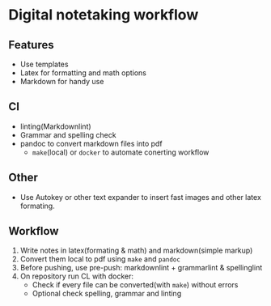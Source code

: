 # Digital notetaking workflow

## Features

* Use templates
* Latex for formatting and math options
* Markdown for handy use

## CI

* linting(Markdownlint)
* Grammar and spelling check
* pandoc to convert markdown files into pdf
	* `make`(local) or `docker` to automate conerting workflow

## Other

* Use Autokey or other text expander to insert fast images and other latex formating.

## Workflow

1. Write notes in latex(formating & math) and markdown(simple markup)
2. Convert them local to pdf using `make` and `pandoc`
3. Before pushing, use pre-push: markdownlint + grammarlint & spellinglint
4. On repository run CL with docker:	
	* Check if every file can be converted(with `make`) without errors
	* Optional check spelling, grammar and linting
